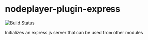 nodeplayer-plugin-express
=========================

[![Build Status](https://travis-ci.org/FruitieX/nodeplayer-plugin-express.svg?branch=master)](https://travis-ci.org/FruitieX/nodeplayer-plugin-express)

Initializes an express.js server that can be used from other modules
